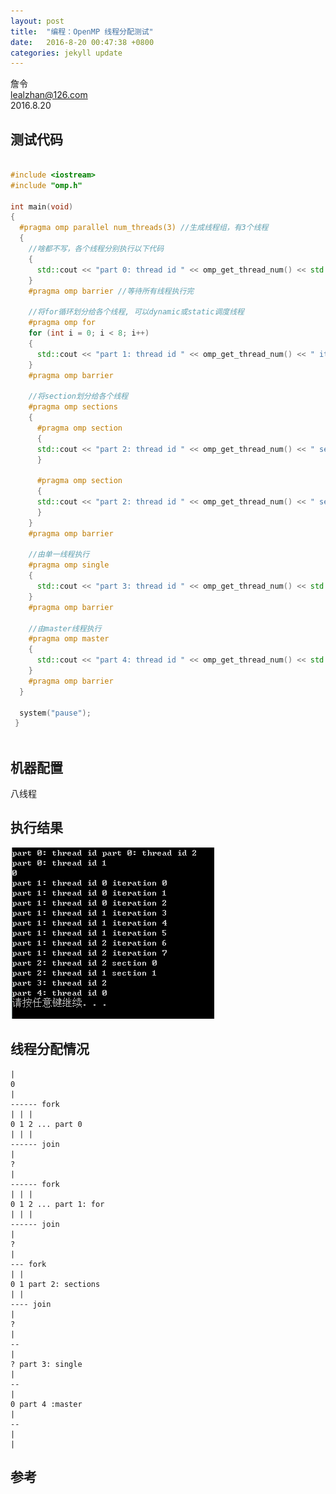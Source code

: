```yaml
---
layout: post
title:  "编程：OpenMP 线程分配测试"
date:   2016-8-20 00:47:38 +0800
categories: jekyll update
---
```

詹令   
lealzhan@126.com    
2016.8.20   


  测试代码
----------
  
```  c++

#include <iostream>
#include "omp.h"

int main(void)
{
  #pragma omp parallel num_threads(3) //生成线程组，有3个线程
  {
    //啥都不写，各个线程分别执行以下代码
    {
      std::cout << "part 0: thread id " << omp_get_thread_num() << std::endl;
    }
    #pragma omp barrier //等待所有线程执行完

    //将for循环划分给各个线程, 可以dynamic或static调度线程
    #pragma omp for
    for (int i = 0; i < 8; i++)
    {
      std::cout << "part 1: thread id " << omp_get_thread_num() << " iteration " << i << std::endl;
    }
    #pragma omp barrier

    //将section划分给各个线程
    #pragma omp sections
    {
      #pragma omp section
      {
      std::cout << "part 2: thread id " << omp_get_thread_num() << " section 0" << std::endl;
      }

      #pragma omp section
      {
      std::cout << "part 2: thread id " << omp_get_thread_num() << " section 1" << std::endl;
      }
    }
    #pragma omp barrier

    //由单一线程执行
    #pragma omp single
    {
      std::cout << "part 3: thread id " << omp_get_thread_num() << std::endl;
    }
    #pragma omp barrier

    //由master线程执行
    #pragma omp master
    {
      std::cout << "part 4: thread id " << omp_get_thread_num() << std::endl;
    }
    #pragma omp barrier
  }
  
  system("pause");
 }
  
```

机器配置
-------
八线程


执行结果
----------
![](https://raw.githubusercontent.com/lealzhan/lealzhan.github.io/master/_pictures/2016-8-20-OpenMP-0.png)

线程分配情况
----------

```
|
0
|
------ fork
| | |
0 1 2 ... part 0
| | |
------ join
|
?
|
------ fork
| | |
0 1 2 ... part 1: for
| | |
------ join
|
?
|
--- fork
| |
0 1 part 2: sections
| |
---- join
|
?
|
--
|
? part 3: single
|
--
|
0 part 4 :master
|
--
|
|
```

参考
----------
[^0]: OpenMP: OpenMP任务划分与调度 [`LINK`](http://blog.csdn.net/augusdi/article/details/8807573)

